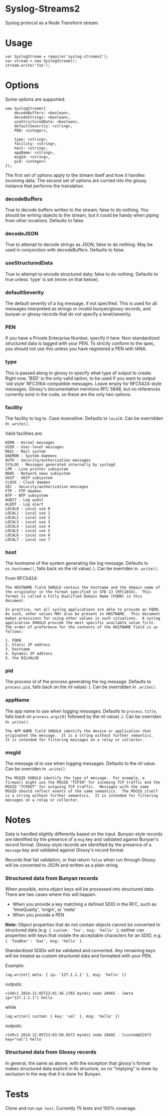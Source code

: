 # Syslog-Streams2

Syslog protocol as a Node Transform stream.

# Usage

    var SyslogStream = require('syslog-streams2');
    var stream = new SyslogStream();
	stream.write('foo');

# Options

Some options are supported:

    new SyslogStream({
		decodeBuffers: <boolean>,
		decodeStrings: <boolean>,
		useStructuredData: <boolean>,
		defaultSeverity: <string>,
		PEN: <integer>,
		
		type: <string>,
		facility: <string>,
		host: <string>,
		appName: <string>,
		msgId: <string>,
		pid: <integer>
	});

The first set of options apply to the stream itself and how it handles incoming data. The second set of options are curried into the glossy instance that performs the translation.

### decodeBuffers
True to decode buffers written to the stream; false to do nothing. You should be writing objects to the stream, but it could be handy when piping from other locations. Defaults to false.

### decodeJSON
True to attempt to decode strings as JSON; false to do nothing. May be used in conjunction with decodeBuffers. Defaults to false.

### useStructuredData
True to attempt to encode structured data; false to do nothing. Defaults to true unless 'type' is set (more on that below).

### defaultSeverity
The default severity of a log message, if not specified. This is used for all messages interpreted as strings or invalid bunyan/glossy records, and bunyan or glossy records that do not specify a level/severity.

### PEN
If you have a Private Enterprise Number, specify it here. Non-standardized structured data is tagged with your PEN. To strictly conform to the spec, you should not use this unless you have registered a PEN with IANA.

### type
This is passed along to glossy to specify what type of output to create. Right now, 'BSD' is the only valid option, to be used if you want to output 'old style' RFC3164-compatible messages. Leave empty for RFC5424-style messages. Glossy's documentation mentions RFC 5848, but no references currently exist in the code, so these are the only two options.

### facility
The facility to log to. Case insensitive. Defaults to `local0`. Can be overridden in `.write()`.

Valid facilities are:
	
	KERN - Kernel messages
	USER - User-level messages
	MAIL - Mail system
	DAEMON - System daemons
	AUTH - Security/authorization messages
	SYSLOG - Messages generated internally by syslogd
	LPR - Line printer subsystem
	NEWS - Network news subsystem
	UUCP - UUCP subsystem
	CLOCK - Clock daemon
	SEC - Security/authorization messages
	FTP - FTP daemon
	NTP - NTP subsystem
	AUDIT - Log audit
	ALERT - Log alert
	LOCAL0 - Local use 0
	LOCAL1 - Local use 1
	LOCAL2 - Local use 2
	LOCAL3 - Local use 3
	LOCAL4 - Local use 4
	LOCAL5 - Local use 5
	LOCAL6 - Local use 6
	LOCAL7 - Local use 7

### host
The hostname of the system generating the log message. Defaults to `os.hostname()`, falls back on the nil value(`-`). Can be overriden in `.write()`.

From RFC5424:

	The HOSTNAME field SHOULD contain the hostname and the domain name of
	the originator in the format specified in STD 13 [RFC1034].  This
	format is called a Fully Qualified Domain Name (FQDN) in this
	document.
	
	In practice, not all syslog applications are able to provide an FQDN.
	As such, other values MAY also be present in HOSTNAME.  This document
	makes provisions for using other values in such situations.  A syslog
	application SHOULD provide the most specific available value first.
	The order of preference for the contents of the HOSTNAME field is as
	follows:
		
	1. FQDN
	2. Static IP address
	3. hostname
	4. Dynamic IP address
	5. the NILVALUE

### pid
The process id of the process generating the log message. Defaults to `process.pid`, falls back on the nil value(`-`). Can be overridden in `.write()`. 

### appName
The app name to use when logging messages. Defaults to `process.title`, falls back on `process.argv[0]` followed by the nil value(`-`). Can be overriden in `.write()`.

	The APP-NAME field SHOULD identify the device or application that
	originated the message.  It is a string without further semantics.
	It is intended for filtering messages on a relay or collector.


### msgId
The message id to use when logging messages. Defaults to the nil value. Can be overriden in `.write()`.

	The MSGID SHOULD identify the type of message.  For example, a
	firewall might use the MSGID "TCPIN" for incoming TCP traffic and the
	MSGID "TCPOUT" for outgoing TCP traffic.  Messages with the same
	MSGID should reflect events of the same semantics.  The MSGID itself
	is a string without further semantics.  It is intended for filtering
	messages on a relay or collector.  

# Notes

Data is handled slightly differently based on the input. Bunyan-style records are identified by the presence of a `msg` key and validated against Bunyan's record format. Glossy-style records are identified by the presence of a `message` key and validated against Glossy's record format.

Records that fail validation, or that return `false` when run through Glossy will be converted to JSON and written as a plain string. 

### Structured data from Bunyan records
When possible, extra object keys will be processed into structured data. There are two cases where this will happen.

- When you provide a key matching a defined SDID in the RFC, such as 'timeQuality', 'origin', or 'meta'
- When you provide a PEN

**Note:** Object properties that do not contain objects cannot be converted to structured data (e.g. `{ custom: 'foo', msg: 'hello' }`; neither can properties with keys that violate the acceptable characters for an SDID, e.g. `{ 'foo@bar': 'baz', msg: 'hello' }`.

Standardized SDIDs will be validated and converted. Any remaining keys will be treated as custom structured data and formatted with your PEN.

Example:

`log.write({ meta: { ip: '127.1.1.1' }, msg: 'hello' })`

outputs:

`<149>1 2014-12-05T23:01:36.170Z myndzi node 20465 - [meta ip="127.1.1.1"] hello` 

while

`log.write({ custom: { key: 'val' }, msg: 'hello' })`

outputs:

`<149>1 2014-12-05T23:03:58.957Z myndzi node 20492 - [custom@32473 key="val"] hello`

### Structured data from Glossy records
In general, the same as above, with the exception that glossy's format makes structured data explicit in its structure, so no "implying" is done by exclusion in the way that it is done for Bunyan.

# Tests

Clone and run `npm test`. Currently 75 tests and 100% coverage.
